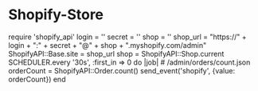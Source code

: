 # Shopify-Store
require 'shopify_api' login = '' secret = '' shop = '' shop_url = "https://" + login + ":" + secret + "@" + shop + ".myshopify.com/admin" ShopifyAPI::Base.site = shop_url shop = ShopifyAPI::Shop.current  SCHEDULER.every '30s', :first_in => 0 do |job|   # /admin/orders/count.json   orderCount = ShopifyAPI::Order.count()   send_event('shopify', {value: orderCount})   end
